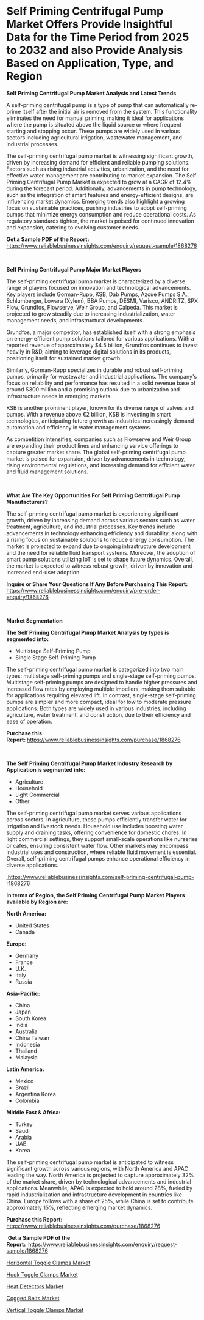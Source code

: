 <p><h1>Self Priming Centrifugal Pump Market Offers Provide Insightful Data for the Time Period from 2025 to 2032 and also Provide Analysis Based on Application, Type, and Region</h1></p><p><strong>Self Priming Centrifugal Pump Market Analysis and Latest Trends</strong></p>
<p><p>A self-priming centrifugal pump is a type of pump that can automatically re-prime itself after the initial air is removed from the system. This functionality eliminates the need for manual priming, making it ideal for applications where the pump is situated above the liquid source or where frequent starting and stopping occur. These pumps are widely used in various sectors including agricultural irrigation, wastewater management, and industrial processes.</p><p>The self-priming centrifugal pump market is witnessing significant growth, driven by increasing demand for efficient and reliable pumping solutions. Factors such as rising industrial activities, urbanization, and the need for effective water management are contributing to market expansion. The Self Priming Centrifugal Pump Market is expected to grow at a CAGR of 12.4% during the forecast period. Additionally, advancements in pump technology, such as the integration of smart features and energy-efficient designs, are influencing market dynamics. Emerging trends also highlight a growing focus on sustainable practices, pushing industries to adopt self-priming pumps that minimize energy consumption and reduce operational costs. As regulatory standards tighten, the market is poised for continued innovation and expansion, catering to evolving customer needs.</p></p>
<p><strong>Get a Sample PDF of the Report:&nbsp;</strong> <a href="https://www.reliablebusinessinsights.com/enquiry/request-sample/1868276?utm_campaign=84&utm_medium=2&utm_source=Github&utm_content=ia&utm_term=19022025&utm_id=self-priming-centrifugal-pump">https://www.reliablebusinessinsights.com/enquiry/request-sample/1868276</a></p>
<p>&nbsp;</p>
<p><strong>Self Priming Centrifugal Pump Major Market Players</strong></p>
<p><p>The self-priming centrifugal pump market is characterized by a diverse range of players focused on innovation and technological advancements. Key players include Gorman-Rupp, KSB, Dab Pumps, Azcue Pumps S.A., Schlumberger, Lowara (Xylem), BBA Pumps, DESMI, Varisco, ANDRITZ, SPX Flow, Grundfos, Flowserve, Weir Group, and Calpeda. This market is projected to grow steadily due to increasing industrialization, water management needs, and infrastructural developments.</p><p>Grundfos, a major competitor, has established itself with a strong emphasis on energy-efficient pump solutions tailored for various applications. With a reported revenue of approximately $4.5 billion, Grundfos continues to invest heavily in R&D, aiming to leverage digital solutions in its products, positioning itself for sustained market growth.</p><p>Similarly, Gorman-Rupp specializes in durable and robust self-priming pumps, primarily for wastewater and industrial applications. The company's focus on reliability and performance has resulted in a solid revenue base of around $300 million and a promising outlook due to urbanization and infrastructure needs in emerging markets.</p><p>KSB is another prominent player, known for its diverse range of valves and pumps. With a revenue above €2 billion, KSB is investing in smart technologies, anticipating future growth as industries increasingly demand automation and efficiency in water management systems.</p><p>As competition intensifies, companies such as Flowserve and Weir Group are expanding their product lines and enhancing service offerings to capture greater market share. The global self-priming centrifugal pump market is poised for expansion, driven by advancements in technology, rising environmental regulations, and increasing demand for efficient water and fluid management solutions.</p></p>
<p>&nbsp;</p>
<p><strong>What Are The Key Opportunities For Self Priming Centrifugal Pump Manufacturers?</strong></p>
<p><p>The self-priming centrifugal pump market is experiencing significant growth, driven by increasing demand across various sectors such as water treatment, agriculture, and industrial processes. Key trends include advancements in technology enhancing efficiency and durability, along with a rising focus on sustainable solutions to reduce energy consumption. The market is projected to expand due to ongoing infrastructure development and the need for reliable fluid transport systems. Moreover, the adoption of smart pump solutions utilizing IoT is set to shape future dynamics. Overall, the market is expected to witness robust growth, driven by innovation and increased end-user adoption.</p></p>
<p><strong>Inquire or Share Your Questions If Any Before Purchasing This Report:</strong> <a href="https://www.reliablebusinessinsights.com/enquiry/pre-order-enquiry/1868276?utm_campaign=84&utm_medium=2&utm_source=Github&utm_content=ia&utm_term=19022025&utm_id=self-priming-centrifugal-pump">https://www.reliablebusinessinsights.com/enquiry/pre-order-enquiry/1868276</a></p>
<p>&nbsp;</p>
<p><strong>Market Segmentation</strong></p>
<p><strong>The Self Priming Centrifugal Pump Market Analysis by types is segmented into:</strong></p>
<p><ul><li>Multistage Self-Priming Pump</li><li>Single Stage Self-Priming Pump</li></ul></p>
<p><p>The self-priming centrifugal pump market is categorized into two main types: multistage self-priming pumps and single-stage self-priming pumps. Multistage self-priming pumps are designed to handle higher pressures and increased flow rates by employing multiple impellers, making them suitable for applications requiring elevated lift. In contrast, single-stage self-priming pumps are simpler and more compact, ideal for low to moderate pressure applications. Both types are widely used in various industries, including agriculture, water treatment, and construction, due to their efficiency and ease of operation.</p></p>
<p><strong>Purchase this Report:&nbsp;</strong><a href="https://www.reliablebusinessinsights.com/purchase/1868276?utm_campaign=84&utm_medium=2&utm_source=Github&utm_content=ia&utm_term=19022025&utm_id=self-priming-centrifugal-pump">https://www.reliablebusinessinsights.com/purchase/1868276</a></p>
<p>&nbsp;</p>
<p><strong>The Self Priming Centrifugal Pump Market Industry Research by Application is segmented into:</strong></p>
<p><ul><li>Agriculture</li><li>Household</li><li>Light Commercial</li><li>Other</li></ul></p>
<p><p>The self-priming centrifugal pump market serves various applications across sectors. In agriculture, these pumps efficiently transfer water for irrigation and livestock needs. Household use includes boosting water supply and draining tasks, offering convenience for domestic chores. In light commercial settings, they support small-scale operations like nurseries or cafes, ensuring consistent water flow. Other markets may encompass industrial uses and construction, where reliable fluid movement is essential. Overall, self-priming centrifugal pumps enhance operational efficiency in diverse applications.</p></p>
<p><a href="https://www.reliablebusinessinsights.com/self-priming-centrifugal-pump-r1868276?utm_campaign=84&utm_medium=2&utm_source=Github&utm_content=ia&utm_term=19022025&utm_id=self-priming-centrifugal-pump">&nbsp;https://www.reliablebusinessinsights.com/self-priming-centrifugal-pump-r1868276</a></p>
<p><strong>In terms of Region, the Self Priming Centrifugal Pump Market Players available by Region are:</strong></p>
<p>
    <p> <strong> North America: </strong>
        <ul>
            <li>United States</li>
            <li>Canada</li>
        </ul>
        </p> 
    <p> <strong> Europe: </strong>
        <ul>
            <li>Germany</li>
            <li>France</li>
            <li>U.K.</li>
            <li>Italy</li>
            <li>Russia</li>
        </ul>
        </p> 
    <p> <strong> Asia-Pacific: </strong>
        <ul>
            <li>China</li>
            <li>Japan</li>
            <li>South Korea</li>
            <li>India</li>
            <li>Australia</li>
            <li>China Taiwan</li>
            <li>Indonesia</li>
            <li>Thailand</li>
            <li>Malaysia</li>
        </ul>
        </p> 
    <p> <strong> Latin America: </strong>
        <ul>
            <li>Mexico</li>
            <li>Brazil</li>
            <li>Argentina Korea</li>
            <li>Colombia</li>
        </ul>
        </p> 
    <p> <strong> Middle East & Africa: </strong>
        <ul>
            <li>Turkey</li>
            <li>Saudi</li>
            <li>Arabia</li>
            <li>UAE</li>
            <li>Korea</li>
        </ul>
    </p>
    </p>
<p><p>The self-priming centrifugal pump market is anticipated to witness significant growth across various regions, with North America and APAC leading the way. North America is projected to capture approximately 32% of the market share, driven by technological advancements and industrial applications. Meanwhile, APAC is expected to hold around 28%, fueled by rapid industrialization and infrastructure development in countries like China. Europe follows with a share of 25%, while China is set to contribute approximately 15%, reflecting emerging market dynamics.</p></p>
<p><strong>Purchase this Report: </strong><a href="https://www.reliablebusinessinsights.com/purchase/1868276?utm_campaign=84&utm_medium=2&utm_source=Github&utm_content=ia&utm_term=19022025&utm_id=self-priming-centrifugal-pump">https://www.reliablebusinessinsights.com/purchase/1868276</a></p>
<p>&nbsp;<strong>Get a Sample PDF of the Report:&nbsp;&nbsp;</strong><a href="https://www.reliablebusinessinsights.com/enquiry/request-sample/1868276?utm_campaign=84&utm_medium=2&utm_source=Github&utm_content=ia&utm_term=19022025&utm_id=self-priming-centrifugal-pump">https://www.reliablebusinessinsights.com/enquiry/request-sample/1868276</a></p>
<p><strong></strong></p>
<p><p><a href="https://github.com/kaddahblejc/Market-Research-Report-List-1/blob/main/horizontal-toggle-clamps-market.md?utm_campaign=84&utm_medium=2&utm_source=Github&utm_content=ia&utm_term=19022025&utm_id=self-priming-centrifugal-pump">Horizontal Toggle Clamps Market</a></p><p><a href="https://github.com/tsininazzy/Market-Research-Report-List-1/blob/main/hook-toggle-clamps-market.md?utm_campaign=84&utm_medium=2&utm_source=Github&utm_content=ia&utm_term=19022025&utm_id=self-priming-centrifugal-pump">Hook Toggle Clamps Market</a></p><p><a href="https://github.com/wakerizaak8g/Market-Research-Report-List-1/blob/main/heat-detectors-market.md?utm_campaign=84&utm_medium=2&utm_source=Github&utm_content=ia&utm_term=19022025&utm_id=self-priming-centrifugal-pump">Heat Detectors Market</a></p><p><a href="https://github.com/tanckfelli84/Market-Research-Report-List-1/blob/main/cogged-belts-market.md?utm_campaign=84&utm_medium=2&utm_source=Github&utm_content=ia&utm_term=19022025&utm_id=self-priming-centrifugal-pump">Cogged Belts Market</a></p><p><a href="https://github.com/gyenesephacy/Market-Research-Report-List-1/blob/main/vertical-toggle-clamps-market.md?utm_campaign=84&utm_medium=2&utm_source=Github&utm_content=ia&utm_term=19022025&utm_id=self-priming-centrifugal-pump">Vertical Toggle Clamps Market</a></p></p>